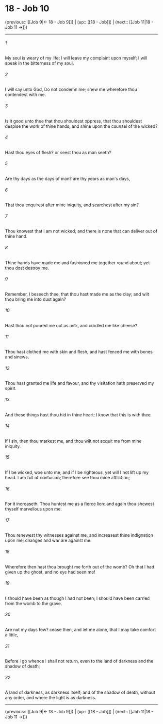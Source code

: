 # 18 - Job 10

(previous:: [[Job 9|← 18 - Job 9]]) | (up:: [[18 - Job]]) | (next:: [[Job 11|18 - Job 11 →]])

***


###### 1 
My soul is weary of my life; I will leave my complaint upon myself; I will speak in the bitterness of my soul. 

###### 2 
I will say unto God, Do not condemn me; shew me wherefore thou contendest with me. 

###### 3 
Is it good unto thee that thou shouldest oppress, that thou shouldest despise the work of thine hands, and shine upon the counsel of the wicked? 

###### 4 
Hast thou eyes of flesh? or seest thou as man seeth? 

###### 5 
Are thy days as the days of man? are thy years as man's days, 

###### 6 
That thou enquirest after mine iniquity, and searchest after my sin? 

###### 7 
Thou knowest that I am not wicked; and there is none that can deliver out of thine hand. 

###### 8 
Thine hands have made me and fashioned me together round about; yet thou dost destroy me. 

###### 9 
Remember, I beseech thee, that thou hast made me as the clay; and wilt thou bring me into dust again? 

###### 10 
Hast thou not poured me out as milk, and curdled me like cheese? 

###### 11 
Thou hast clothed me with skin and flesh, and hast fenced me with bones and sinews. 

###### 12 
Thou hast granted me life and favour, and thy visitation hath preserved my spirit. 

###### 13 
And these things hast thou hid in thine heart: I know that this is with thee. 

###### 14 
If I sin, then thou markest me, and thou wilt not acquit me from mine iniquity. 

###### 15 
If I be wicked, woe unto me; and if I be righteous, yet will I not lift up my head. I am full of confusion; therefore see thou mine affliction; 

###### 16 
For it increaseth. Thou huntest me as a fierce lion: and again thou shewest thyself marvellous upon me. 

###### 17 
Thou renewest thy witnesses against me, and increasest thine indignation upon me; changes and war are against me. 

###### 18 
Wherefore then hast thou brought me forth out of the womb? Oh that I had given up the ghost, and no eye had seen me! 

###### 19 
I should have been as though I had not been; I should have been carried from the womb to the grave. 

###### 20 
Are not my days few? cease then, and let me alone, that I may take comfort a little, 

###### 21 
Before I go whence I shall not return, even to the land of darkness and the shadow of death; 

###### 22 
A land of darkness, as darkness itself; and of the shadow of death, without any order, and where the light is as darkness.

***

(previous:: [[Job 9|← 18 - Job 9]]) | (up:: [[18 - Job]]) | (next:: [[Job 11|18 - Job 11 →]])
